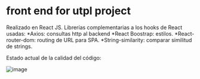 # front end for utpl project

Realizado en React JS.
Librerías complementarias a los hooks de React usadas:
 *Axios: consultas http al backend
 *React Boostrap: estilos.
 *React-router-dom: routing de URL para SPA.
 *String-similarity: comparar similitud de strings.

Estado actual de la calidad del código:

![image](https://user-images.githubusercontent.com/73175815/218226059-c25f541b-3c71-47d8-afff-059a5a99814a.png)
